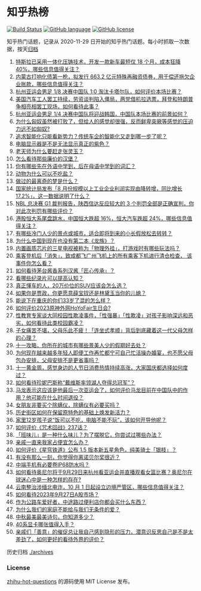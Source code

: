 # 知乎热榜
[![Build Status](https://github.com/ToWeLong/zhihu-hot-questions/workflows/CI/badge.svg)](https://github.com/ToWeLong/zhihu-hot-questions/actions)
[![GitHub language](https://img.shields.io/badge/language-golang-orange.svg)](https://golang.org/)
[![GitHub license](https://img.shields.io/github/license/ToWeLong/zhihu-hot-questions)](https://github.com/ToWeLong/zhihu-hot-questions/blob/main/LICENSE)

知乎热门话题，记录从 2020-11-29 日开始的知乎热门话题。每小时抓取一次数据，按天[归档](./archives)

<!-- BEGIN -->

1. [特斯拉已采用一体化压铸技术，开发一款新车最短仅 18 个月，成本狂降 40%，哪些信息值得关注？](https://www.zhihu.com/question/623975742)
1. [内蒙古打响化债第一枪，拟发行 663.2 亿元特殊再融资债券，用于偿还拖欠企业账款，哪些信息值得关注？](https://www.zhihu.com/question/624007903)
1. [杭州亚运会男足 1/8 决赛中国队 1:0 淘汰卡塔尔队，如何评价本场比赛？](https://www.zhihu.com/question/624061597)
1. [美国汽车工人罢工持续，劳资谈判陷入僵局，两党借机拉选票，拜登和特朗普争相亮相罢工现场，如何看待此事？](https://www.zhihu.com/question/624072927)
1. [杭州亚运会男足 1/4 决赛中国队将迎战韩国，中国队本场比赛的前景如何？](https://www.zhihu.com/question/624076609)
1. [为什么匈奴虽然被打败了，但给人的感觉却很强，反而鲜卑突厥等感觉的压迫力远不如匈奴?](https://www.zhihu.com/question/580000542)
1. [追求智能化只能看新势力？传统车企的智能化又走到哪一步了呢？](https://www.zhihu.com/question/623813502)
1. [电脑显示器是不是无法显示真正的紫色？](https://www.zhihu.com/question/623088518)
1. [老天师为什么要赶走张灵玉？](https://www.zhihu.com/question/318628585)
1. [怎么看待那些廉价的汉堡？](https://www.zhihu.com/question/371528813)
1. [你有哪些先在外语中学到，后在母语中学到的词汇？](https://www.zhihu.com/question/622718152)
1. [动物为什么可以不吃盐？](https://www.zhihu.com/question/288354851)
1. [做过的最离奇的梦是什么？](https://www.zhihu.com/question/622334469)
1. [国家统计局发布「8 月份规模以上工业企业利润实现由降转增，同比增长 17.2%」，这一数据说明了什么？](https://www.zhihu.com/question/623981177)
1. [NBL 总决赛 G1 裁判报告，陕西信达反应较大的 3 个判罚全部是正确宣判，你对此次判罚有哪些评价？](https://www.zhihu.com/question/623562699)
1. [港股恒大系尾盘跳水，中国恒大跌超 16%，恒大汽车跌超 24%，哪些信息值得关注？](https://www.zhihu.com/question/624008112)
1. [有哪些冷门人少的景点或城市，适合即将到来的小长假放松去转转？](https://www.zhihu.com/question/621725080)
1. [为什么中国到现在也没有第二本《龙族》？](https://www.zhihu.com/question/601875749)
1. [内置画质芯片的三星电视被称为「物理外挂」，打游戏时有哪些玩法吗？](https://www.zhihu.com/question/619818171)
1. [乘客登机后「消失」，致成都飞广州飞机上的所有乘客下机进行清仓检查， 该事件你怎么看？](https://www.zhihu.com/question/623834483)
1. [如何看待茅台酱香系列汉酱「匠心传承」？](https://www.zhihu.com/question/623988945)
1. [看哪些纪录片可以提高认知？](https://www.zhihu.com/question/599621146)
1. [真正懂车的人，20万价位的SUV应该会怎么选？](https://www.zhihu.com/question/551923646)
1. [如果你是贾政，你更愿意薛宝钗还是林黛玉当你的儿媳？](https://www.zhihu.com/question/620311614)
1. [能说下在重庆的你们33岁了混的怎么样？](https://www.zhihu.com/question/618914564)
1. [如何评价2023原神外网HoYoFair生日会?](https://www.zhihu.com/question/623496593)
1. [性教育专家谈大同校园性欺凌事件，「性强暴」「性欺凌」对孩子影响深远和恶劣，如何看待此类校园霸凌？](https://www.zhihu.com/question/623836462)
1. [子女痛苦不堪，父母乐此不疲！「连坐式孝顺」背后到底藏着这一代父母怎样的心理？](https://www.zhihu.com/question/623836607)
1. [十一攻略，你所在的城市有哪些景美人少的假期好去处？](https://www.zhihu.com/question/621725134)
1. [为何现在越来越多年轻人即便工作再忙都宁可自己忙活操办婚宴，也不愿父母包办安排，父母安排不是更省事吗？](https://www.zhihu.com/question/623857057)
1. [十一黄金周，感觉身边的人节日消费热情持续高涨，大家国庆都选择如何度过？](https://www.zhihu.com/question/623980740)
1. [如何看待珍妮巴斯称“戴维斯率领湖人夺得总冠军”？](https://www.zhihu.com/question/624000956)
1. [马龙表示这应该是他最后一次亚运会了，如何评价马龙目前在中国队中的作用？他可能在什么时间退役？](https://www.zhihu.com/question/623969125)
1. [女朋友非要买个除螨仪，除螨仪有必要买吗？](https://www.zhihu.com/question/395865187)
1. [历史街区如何在保留原特色的基础上焕发新活力？](https://www.zhihu.com/question/623850838)
1. [家里12岁孩子说“饭可以不吃，电脑不能不玩”，该如何开导他呢？](https://www.zhihu.com/question/623709273)
1. [如何评价《咒术回战》237话？](https://www.zhihu.com/question/624004407)
1. [「班味儿」是一种什么味儿？为了摆脱它，你尝试过哪些办法？](https://www.zhihu.com/question/624051851)
1. [亲戚一直来我家占便宜怎么办？](https://www.zhihu.com/question/622579956)
1. [如何评价《星穹铁道》公布 1.5 版本新五星角色，纯美骑士「银枝」？](https://www.zhihu.com/question/624004451)
1. [有没有那么一刻，你觉得你离诺贝尔奖很近？](https://www.zhihu.com/question/622723273)
1. [中端手机有必要卷IP68防水吗？](https://www.zhihu.com/question/622828243)
1. [如何看待奥尼尔将于9月29日来杭州看亚运会并直播观看女篮比赛？奥尼尔在球迷心中是一种怎样的存在?](https://www.zhihu.com/question/624032425)
1. [云南整治涉缅北电诈，10 月 1 日起设立边境严管区，哪些信息值得关注？](https://www.zhihu.com/question/623992925)
1. [如何看待2023年9月27日A股市场？](https://www.zhihu.com/question/623972730)
1. [作为公路车爱好者，中途路过便利店你都会买什么东西？](https://www.zhihu.com/question/623675599)
1. [为什么我们的家庭不能给与我们无条件的爱？](https://www.zhihu.com/question/622760373)
1. [中秋最美最美诗句，你知道多少？](https://www.zhihu.com/question/623980313)
1. [40系显卡哪张值得入手？](https://www.zhihu.com/question/610089190)
1. [亲戚们「善意」的催促总让我自己感到隐形的压力，潜意识反思自己是不是太差劲了，如何更好的看待外界的评价？](https://www.zhihu.com/question/621810951)

<!-- END -->

历史归档 [./archives](./archives)


### License
[zhihu-hot-questions](https://github.com/towelong/zhihu-hot-questions) 的源码使用 MIT License 发布。